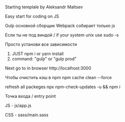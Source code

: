 Starting templale by Aleksandr Maltsev 

Easy start for coding on JS

Gulp основной сборщик
Webpack собирает только js

Если ты не под виндой / if your system unix use 
sudo -s

Просто установи все зависимости

1. JUST npm i or yarn install
2. command: "gulp" or "gulp prod"

Next go to in browser http://localhost:3000

Чтобы очистить кэш в npm 
npm cache clean --force

refresh all packeges
npx npm-check-updates -u && npm i

Точка входа / entry point

JS - js/app.js

CSS - sass/main.sass
